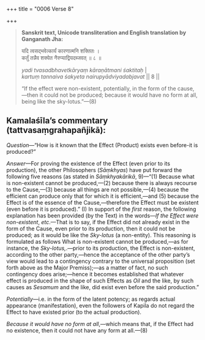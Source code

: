 +++
title = "0006 Verse 8"

+++
> **Sanskrit text, Unicode transliteration and English translation by Ganganath Jha:** 
>
> यदि त्वसद्भवेत्कार्यं कारणात्मनि शक्तितः ।  
> कर्तुं तन्नैव शक्येत नैरुप्याद्वियदब्जवत् ॥ ८ ॥ 
>
> *yadi tvasadbhavetkāryaṃ kāraṇātmani śaktitaḥ* \|  
> *kartuṃ tannaiva śakyeta nairupyādviyadabjavat* \|\| 8 \|\| 
>
> “If the effect were non-existent, potentially, in the form of the cause,—then it could not be produced; because it would have no form at all, being like the sky-lotus.”—(8)



## Kamalaśīla’s commentary (tattvasaṃgrahapañjikā):

*Question*—“How is it known that the Effect (Product) exists even before-it is produced?”

*Answer*—For proving the existence of the Effect (even prior to its production), the other Philosophers (*Sāṃkhyas*) have put forward the following five reasons (as stated in *Sāṃkhyakārikā*, 9)—“(1) Because what is non-existent cannot be produced,—(2) because there is always recourse to the Cause,—(3) because all things are not possible,—(4) because the efficient can produce only that for which it is efficient,—and (5) because the Effect is of the essence of the Cause,—therefore the Effect must be existent (even before it is produced).” (I) In support of the *first* reason, the following explanation has been provided (by the Text) in the words—*If the Effect were non-existent*, *etc*.—That is to say, if the Effect did not already exist in the form of the Cause, even prior to its production, then it could not be produced; as it would be like the *Sky-lotus* (a non-entity). This reasoning is formulated as follows What is non-existent cannot be produced,—as for instance, the *Sky-lotus,*.—prior to its production, the Effect is non-existent, according to the other party,—hence the acceptance of the other party’s view would lead to a contingency contrary to the universal proposition (set forth above as the Major Premiss);—as a matter of fact, no such contingency does arise;—hence it becomes established that whatever effect is produced in the shape of such Effects as *Oil* and the like, by such causes as *Sesamum* and the like, did exist even before the said production.”

*Potentially*—i.e. in the form of the latent potency; as regards actual appearance (manifestation), even the followers of Kapila do not regard the Effect to have existed prior (to the actual production).

*Because it would have no form at all*,—which means that, if the Effect had no existence, then it could not have any form at all.—(8)


